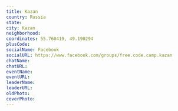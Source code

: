 ```yaml
---
title: Kazan
country: Russia
state: 
city: Kazan
neighborhood: 
coordinates: 55.760419, 49.190294
plusCode:
socialName: Facebook
socialURL: https://www.facebook.com/groups/free.code.camp.kazan
chatName:
chatURL:
eventName:
eventURL:
leaderName:
leaderURL:
oldPhoto: 
coverPhoto:
---
```

